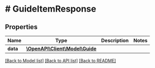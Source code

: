 # # GuideItemResponse

## Properties

Name | Type | Description | Notes
------------ | ------------- | ------------- | -------------
**data** | [**\OpenAPI\Client\Model\Guide**](Guide.md) |  |

[[Back to Model list]](../../README.md#models) [[Back to API list]](../../README.md#endpoints) [[Back to README]](../../README.md)
